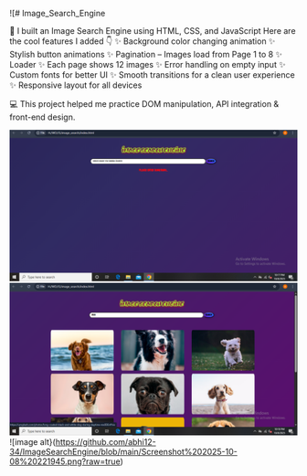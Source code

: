 ![# Image_Search_Engine

🚀 I built an Image Search Engine using HTML, CSS, and JavaScript
 Here are the cool features I added 👇
✨ Background color changing animation
 ✨ Stylish button animations
 ✨ Pagination – Images load from Page 1 to 8
✨ Loader 
 ✨ Each page shows 12 images
 ✨ Error handling on empty input
 ✨ Custom fonts for better UI
 ✨ Smooth transitions for a clean user experience
 ✨ Responsive layout for all devices

💻 This project helped me practice DOM manipulation, API integration & front-end design.

![image alt](https://github.com/abhi12-34/ImageSearchEngine/blob/main/Screenshot%202025-10-08%20221744.png?raw=true)
![image alt](https://github.com/abhi12-34/ImageSearchEngine/blob/main/Screenshot%202025-10-08%20221909.png?raw=true)
![image alt}(https://github.com/abhi12-34/ImageSearchEngine/blob/main/Screenshot%202025-10-08%20221945.png?raw=true)
